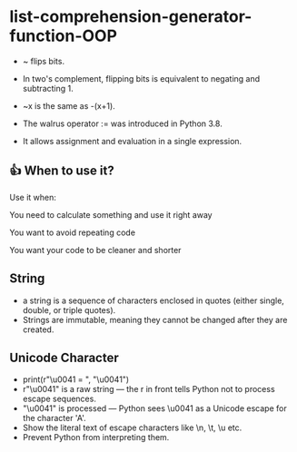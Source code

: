 # list-comprehension-generator-function-OOP
- ~ flips bits.
- In two's complement, flipping bits is equivalent to negating and subtracting 1.
- ~x is the same as -(x+1).

- The walrus operator := was introduced in Python 3.8.

- It allows assignment and evaluation in a single expression.

## 👍 When to use it?
Use it when:

You need to calculate something and use it right away

You want to avoid repeating code

You want your code to be cleaner and shorter

## String
- a string is a sequence of characters enclosed in quotes (either single, double, or triple quotes). 
- Strings are immutable, meaning they cannot be changed after they are created.

## Unicode Character
- print(r"\u0041 = ", "\u0041")
- r"\u0041" is a raw string — the r in front tells Python not to process escape sequences.
- "\u0041" is processed — Python sees \u0041 as a Unicode escape for the character 'A'.
- Show the literal text of escape characters like \n, \t, \u etc.
- Prevent Python from interpreting them.
